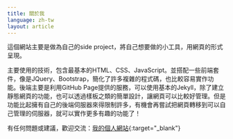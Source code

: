 ```yaml
---
title: 關於我
language: zh-tw
layout: article
---
```


這個網站主要是做為自己的side project，將自己想要做的小工具，用網頁的形式呈現。

主要使用的技術，包含最基本的HTML、CSS、JavaScript。並搭配一些前端套件，像是JQuery、Bootstrap，簡化了許多複雜的程式碼，也比較容易實作功能。後端主要是利用GitHub Page提供的服務，可以使用基本的Jekyll，除了建立靜態網頁的功能，也可以透過樣板之類的簡單設計，讓網頁可以比較好管理。但是功能比起擁有自己的後端伺服器來得限制許多，有機會再嘗試把網頁轉移到可以自己管理的伺服器，就可以實作更多有趣的功能了！

有任何問題或建議，歡迎交流：[我的個人網站](https://jinwei-chang.github.io){:target="_blank"}